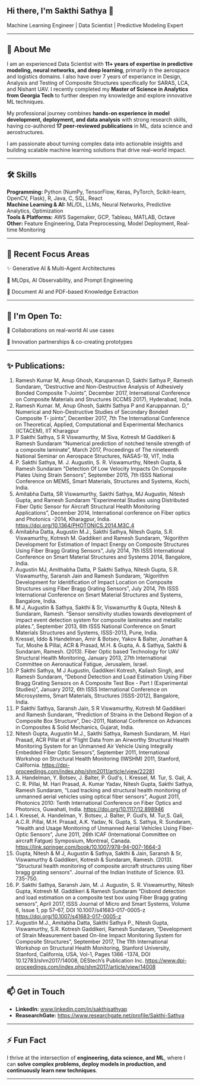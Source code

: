 
## Hi there, I'm Sakthi Sathya 👋  
Machine Learning Engineer | Data Scientist | Predictive Modeling Expert  

---

## 🌟 About Me
I am an experienced Data Scientist with **11+ years of expertise in predictive modeling, neural networks, and deep learning**, primarily in the aerospace and logistics domains. I also have over 7 years of experiance in Design, Analysis and Testing of Composite Structures specifically for SARAS, LCA, and Nishant UAV. I recently completed my **Master of Science in Analytics from Georgia Tech** to further deepen my knowledge and explore innovative ML techniques.  

My professional journey combines **hands-on experience in model development, deployment, and data analysis** with strong research skills, having co-authored **17 peer-reviewed publications** in ML, data science and aerostructures.

I am passionate about turning complex data into actionable insights and building scalable machine learning solutions that drive real-world impact.


---

## 🛠️ Skills

**Programming:** Python (NumPy, TensorFlow, Keras, PyTorch, Scikit-learn, OpenCV, Flask), R, Java, C, SQL, React  
**Machine Learning & AI:** ML/DL, LLMs, Neural Networks, Predictive Analytics, Optimization  
**Tools & Platforms:** AWS Sagemaker, GCP, Tableau, MATLAB, Octave  
**Other:** Feature Engineering, Data Preprocessing, Model Deployment, Real-time Monitoring  

---
## 🔬 Recent Focus Areas

✨ Generative AI & Multi-Agent Architectures

🧩 MLOps, AI Observability, and Prompt Engineering

📄 Document AI and PDF-based Knowledge Extraction

---
## 🎤 I'm Open To:

🤝 Collaborations on real-world AI use cases

🧪 Innovation partnerships & co-creating prototypes

---
## ✨ Publications:
1. Ramesh Kumar M, Anup Ghosh, Karupannan D, Sakthi Sathya P, Ramesh Sundaram, “Destructive and Non-Destructive Analysis of Adhesively Bonded Composite T-Joints”, December 2017, International Conference on Composite Materials and Structures (ICCMS 2017), Hyderabad, India.
2. Ramesh Kumar. M, Anup Ghosh, Sakthi Sathya P and Karuppannan. D,” Numerical and Non-Destructive Studies of Secondary Bonded Composite T- joints”, December 2017, 7th The International Conference on Theoretical, Applied, Computational and Experimental Mechanics (ICTACEM), IIT Kharagpur
3. P Sakthi Sathya, S R Viswamurthy, M Siva, Kotresh M Gaddikeri & Ramesh Sundaram “Numerical prediction of notched tensile strength of a composite laminate”, March 2017, Proceedings of The nineteenth National Seminar on Aerospace Structures, NASAS-19, VIT, India
4. P. Sakthi Sathya, M. J. Augustin, S. R. Viswamurthy, Nitesh Gupta,  & Ramesh Sundaram "Detection Of Low Velocity Impacts On Composite Plates Using Strain Sensors”, September 2015, 7th ISSS National Conference on MEMS, Smart Materials, Structures and Systems, Kochi, India.
5.	Amitabha Datta, SR Viswamurthy, Sakthi Sathya, MJ Augustin, Nitesh Gupta, and Ramesh Sundaram “Experimental Studies using Distributed Fiber Optic Sensor for Aircraft Structural Health Monitoring Applications”, December 2014, International conference on Fiber optics and Photonics -2014, Kharagpur, India. https://doi.org/10.1364/PHOTONICS.2014.M3C.4 
6. Amitabha Datta, Augustin M.J., Sakthi Sathya, Nitesh Gupta, S.R. Viswamurthy, Kotresh M. Gaddikeri and Ramesh Sundaram, “Algorithm Development for Estimation of Impact Energy on Composite Structures Using Fiber Bragg Grating Sensors”, July 2014, 7th ISSS International Conference on Smart Material Structures and Systems 2014, Bangalore, India.
7. Augustin MJ, Amithabha Datta, P Sakthi Sathya, Nitesh Gupta, S.R. Viswamurthy, Saransh Jain and Ramesh Sundaram, “Algorithm Development for Identification of Impact Location on Composite Structures using Fiber Bragg Grating Sensors”, July 2014, 7th ISSS International Conference on Smart Material Structures and Systems, Bangalore, India.
8. M J, Augustin & Sathya, Sakthi & Sr, Viswamurthy & Gupta, Nitesh & Sundaram, Ramesh. “Sensor sensitivity studies towards development of impact event detection system for composite laminates and metallic plates.”, September 2013, 6th ISSS National Conference on Smart Materials Structures and Systems, ISSS-2013, Pune, India.
9. Kressel, Iddo & Handelman, Amir & Botsev, Yakov & Balter, Jonathan & Tur, Moshe & Pillai, ACR & Prasad, M.H. & Gupta, A. & Sathya, Sakthi & Sundaram, Ramesh. (2013). Fiber Optic based Technology for UAV Structural Health Monitoring, January 2013, 27th International Committee on Aeronautical Fatigue, Jerusalem, Israel.
10. P Sakthi Sathya, M J Augustin, Gaddikeri Kotresh, Kailash Singh, and Ramesh Sundaram, “Debond Detection and Load Estimation Using Fiber Bragg Grating Sensors on A Composite Test Box - Part I (Experimental Studies)”, January 2012, 6th ISSS International Conference on Microsystems, Smart Materials, Structures [ISSS-2012], Bangalore, India.
11. P Sakthi Sathya, Saransh Jain, S R Viswamurthy, Kotresh M Gaddikeri and Ramesh Sundaram, “Prediction of Strains in the Debond Region of a Composite Box Structure”, Dec-2011, National Conference on Advances in Composites & Solid Mechanics, Gujarat, India.
12. Nitesh Gupta, Augustin M.J., Sakthi Sathya, Ramesh Sundaram, M. Hari Prasad, ACR Pillai et al ”Flight Data from an Airworthy Structural Health Monitoring System for an Unmanned Air Vehicle Using Integrally Embedded Fiber Optic Sensors”, September 2011, International Workshop on Structural Health Monitoring (IWSHM) 2011, Stanford, California. https://dpi-proceedings.com/index.php/shm2011/article/view/22281
13. A. Handelman, Y. Botsev, J. Balter, P. Gud's, I. Kressel, M. Tur, S. Gali, A. C. R. Pillai, M. Hari Prasad, A. Kumar Yadav, Nitesh Gupta, Sakthi Sathya, Ramesh Sundaram, “Load tracking and structural health monitoring of unmanned aerial vehicles using optical fiber sensors”, August 2011, Photonics 2010: Tenth International Conference on Fiber Optics and Photonics, Guwahati, India.  https://doi.org/10.1117/12.898946
14. I. Kressel, A. Handelman, Y. Botsev, J. Balter, P. Gud’s, M. Tur,S. Gali, A.C.R. Pillai, M.H. Prasad, A.K. Yadav, N. Gupta, S. Sathya, R. Sundaram, “Health and Usage Monitoring of Unmanned Aerial Vehicles Using Fiber-Optic Sensors”, June 2011, 26th ICAF (International Committee on aircraft Fatgue) Symposium, Montreal, Canada. https://link.springer.com/book/10.1007/978-94-007-1664-3
15. Gupta, Nitesh & M J, Augustin & Sathya, Sakthi & Jain, Saransh & Sr, Viswamurthy & Gaddikeri, Kotresh & Sundaram, Ramesh. (2013). "Structural health monitoring of composite aircraft structures using fiber bragg grating sensors". Journal of the Indian Institute of Science. 93. 735-750.
16. P. Sakthi Sathya, Saransh Jain, M. J. Augustin, S. R. Viswamurthy, Nitesh Gupta, Kotresh M. Gaddikeri & Ramesh Sundaram “Disbond detection and load estimation on a composite test box using Fiber Bragg grating sensors”, April 2017, ISSS Journal of Micro and Smart Systems, Volume 6, Issue 1, pp 57–67, DOI 10.1007/s41683-017-0005-z https://doi.org/10.1007/s41683-017-0005-z
17. Augustin M.J., Amitabha Datta, Sakthi Sathya P., Nitesh Gupta, Viswamurthy, S.R. Kotresh Gaddikeri, Ramesh Sundaram, “Development of Strain Measurement based On-line Impact Monitoring System for Composite Structures”, September 2017, The 11th International Workshop on Structural Health Monitoring, Stanford University, Stanford, California, USA, Vol-1, Pages 1366 -1374, DOI 10.12783/shm2017/14008, DEStech’s  Publication Inc. https://www.dpi-proceedings.com/index.php/shm2017/article/view/14008






---
## 📫 Get in Touch

- **LinkedIn:**   www.linkedin.com/in/sakthisathyap
- **ReasearchGate:**  https://www.researchgate.net/profile/Sakthi-Sathya


---

## ⚡ Fun Fact
I thrive at the intersection of **engineering, data science, and ML**, where I can **solve complex problems, deploy models in production, and continuously learn new techniques**.

---



<!--
**sakthips12/sakthips12** is a ✨ _special_ ✨ repository because its `README.md` (this file) appears on your GitHub profile.

Here are some ideas to get you started:

- 🔭 I’m currently working on ...
- 🌱 I’m currently learning ...
- 👯 I’m looking to collaborate on ...
- 🤔 I’m looking for help with ...
- 💬 Ask me about ...
- 📫 How to reach me: ...
- 😄 Pronouns: ...
- ⚡ Fun fact: ...
-->
